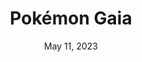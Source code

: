 ---
layout: gba
title: "Pokémon Gaia"
categories:
 - approved
 - gba
 - universal
 - safe
tags:
- pokemon
- rpg
date: May 11, 2023
permalink: /games/pokemon-gaia/play/details
publisher: Spherical Ice
gid: pokemon-gaia
edition: us
---